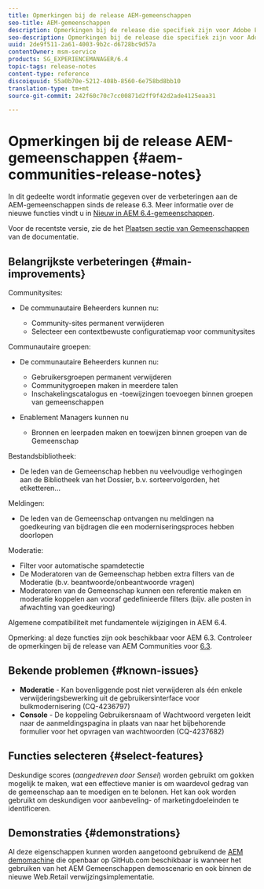 ```yaml
---
title: Opmerkingen bij de release AEM-gemeenschappen
seo-title: AEM-gemeenschappen
description: Opmerkingen bij de release die specifiek zijn voor Adobe Experience Manager 6.4 Communities.
seo-description: Opmerkingen bij de release die specifiek zijn voor Adobe Experience Manager 6.4 Communities.
uuid: 2de9f511-2a61-4003-9b2c-d6728bc9d57a
contentOwner: msm-service
products: SG_EXPERIENCEMANAGER/6.4
topic-tags: release-notes
content-type: reference
discoiquuid: 55a0b70e-5212-408b-8560-6e758bd8bb10
translation-type: tm+mt
source-git-commit: 242f60c70c7cc00871d2ff9f42d2ade4125eaa31

---
```



# Opmerkingen bij de release AEM-gemeenschappen {#aem-communities-release-notes}

In dit gedeelte wordt informatie gegeven over de verbeteringen aan de AEM-gemeenschappen sinds de release 6.3. Meer informatie over de nieuwe functies vindt u in [Nieuw in AEM 6.4-gemeenschappen](/help/communities/whats-new-aem-communities.md).

Voor de recentste versie, zie de het [Plaatsen sectie van Gemeenschappen](/help/communities/deploy-communities.md#latest-releases) van de documentatie.

## Belangrijkste verbeteringen {#main-improvements}

Communitysites:

* De communautaire Beheerders kunnen nu:

   * Community-sites permanent verwijderen
   * Selecteer een contextbewuste configuratiemap voor communitysites

Communautaire groepen:

* De communautaire Beheerders kunnen nu:

   * Gebruikersgroepen permanent verwijderen
   * Communitygroepen maken in meerdere talen
   * Inschakelingscatalogus en -toewijzingen toevoegen binnen groepen van gemeenschappen

* Enablement Managers kunnen nu

   * Bronnen en leerpaden maken en toewijzen binnen groepen van de Gemeenschap

Bestandsbibliotheek:

* De leden van de Gemeenschap hebben nu veelvoudige verhogingen aan de Bibliotheek van het Dossier, b.v. sorteervolgorden, het etiketteren...

Meldingen:

* De leden van de Gemeenschap ontvangen nu meldingen na goedkeuring van bijdragen die een moderniseringsproces hebben doorlopen

Moderatie:

* Filter voor automatische spamdetectie
* De Moderatoren van de Gemeenschap hebben extra filters van de Moderatie (b.v. beantwoorde/onbeantwoorde vragen)
* Moderatoren van de Gemeenschap kunnen een referentie maken en moderatie koppelen aan vooraf gedefinieerde filters (bijv. alle posten in afwachting van goedkeuring)

Algemene compatibiliteit met fundamentele wijzigingen in AEM 6.4.

Opmerking: al deze functies zijn ook beschikbaar voor AEM 6.3. Controleer de opmerkingen bij de release van AEM Communities voor [6.3](https://helpx.adobe.com/experience-manager/6-3/release-notes.html).

## Bekende problemen {#known-issues}

* **Moderatie** - Kan bovenliggende post niet verwijderen als één enkele verwijderingsbewerking uit de gebruikersinterface voor bulkmodernisering (CQ-4236797)
* **Console** - De koppeling Gebruikersnaam of Wachtwoord vergeten leidt naar de aanmeldingspagina in plaats van naar het bijbehorende formulier voor het opvragen van wachtwoorden (CQ-4237682)

## Functies selecteren {#select-features}

Deskundige scores (*aangedreven door Sensei*) worden gebruikt om gokken mogelijk te maken, wat een effectieve manier is om waardevol gedrag van de gemeenschap aan te moedigen en te belonen. Het kan ook worden gebruikt om deskundigen voor aanbeveling- of marketingdoeleinden te identificeren.

## Demonstraties {#demonstrations}

Al deze eigenschappen kunnen worden aangetoond gebruikend de [AEM demomachine](https://github.com/Adobe-Marketing-Cloud/aem-demo-machine/wiki) die openbaar op GitHub.com beschikbaar is wanneer het gebruiken van het AEM Gemeenschappen demoscenario en ook binnen de nieuwe Web.Retail verwijzingsimplementatie.
